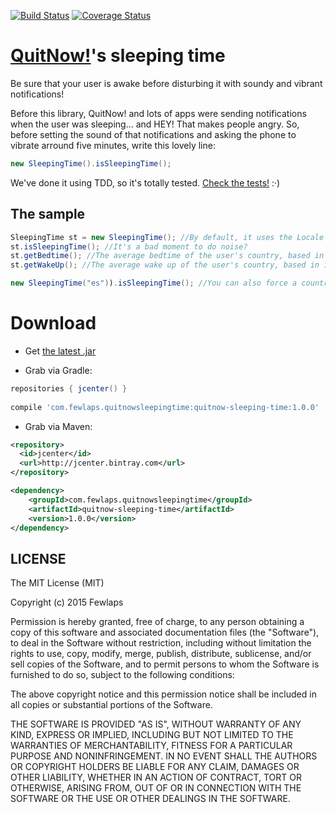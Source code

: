 [![Build Status](https://travis-ci.org/Fewlaps/quitnow-sleep-time.svg?branch=master)](https://travis-ci.org/Fewlaps/quitnow-sleep-time)
[![Coverage Status](https://coveralls.io/repos/github/Fewlaps/quitnow-sleep-time/badge.svg?branch=master)](https://coveralls.io/github/Fewlaps/quitnow-sleep-time?branch=master)

# [QuitNow!](http://quitnowapp.com)'s sleeping time
Be sure that your user is awake before disturbing it with soundy and vibrant notifications!

Before this library, QuitNow! and lots of apps were sending notifications when the user was sleeping... and HEY! That makes people angry. So, before setting the sound of that notifications and asking the phone to vibrate arround five minutes, write this lovely line:

```java
new SleepingTime().isSleepingTime();
```

We've done it using TDD, so it's totally tested. [Check the tests!](https://github.com/Fewlaps/quitnow-sleep-time/tree/master/src/test/java/com/fewlaps/quitnowsleepingtime) :·)

The sample
----------

```java
SleepingTime st = new SleepingTime(); //By default, it uses the Locale of the phone
st.isSleepingTime(); //It's a bad moment to do noise?
st.getBedtime(); //The average bedtime of the user's country, based in its Locale
st.getWakeUp(); //The average wake up of the user's country, based in its Locale

new SleepingTime("es")).isSleepingTime(); //You can also force a country code
```

# Download

* Get <a href="https://github.com/Fewlaps/quitnow-sleep-time/releases/download/v1.0/quitnow-sleeping-time-1.0.0.jar">the latest .jar</a> 

* Grab via Gradle:
```groovy
repositories { jcenter() }
    
compile 'com.fewlaps.quitnowsleepingtime:quitnow-sleeping-time:1.0.0'
```
* Grab via Maven:
```xml
<repository>
  <id>jcenter</id>
  <url>http://jcenter.bintray.com</url>
</repository>

<dependency>
    <groupId>com.fewlaps.quitnowsleepingtime</groupId>
    <artifactId>quitnow-sleeping-time</artifactId>
    <version>1.0.0</version>
</dependency>
```


## LICENSE ##

The MIT License (MIT)

Copyright (c) 2015 Fewlaps

Permission is hereby granted, free of charge, to any person obtaining a copy
of this software and associated documentation files (the "Software"), to deal
in the Software without restriction, including without limitation the rights
to use, copy, modify, merge, publish, distribute, sublicense, and/or sell
copies of the Software, and to permit persons to whom the Software is
furnished to do so, subject to the following conditions:

The above copyright notice and this permission notice shall be included in all
copies or substantial portions of the Software.

THE SOFTWARE IS PROVIDED "AS IS", WITHOUT WARRANTY OF ANY KIND, EXPRESS OR
IMPLIED, INCLUDING BUT NOT LIMITED TO THE WARRANTIES OF MERCHANTABILITY,
FITNESS FOR A PARTICULAR PURPOSE AND NONINFRINGEMENT. IN NO EVENT SHALL THE
AUTHORS OR COPYRIGHT HOLDERS BE LIABLE FOR ANY CLAIM, DAMAGES OR OTHER
LIABILITY, WHETHER IN AN ACTION OF CONTRACT, TORT OR OTHERWISE, ARISING FROM,
OUT OF OR IN CONNECTION WITH THE SOFTWARE OR THE USE OR OTHER DEALINGS IN THE
SOFTWARE.
